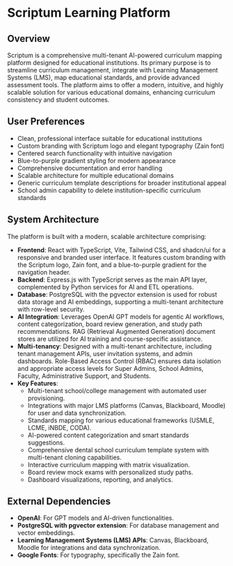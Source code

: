 # Scriptum Learning Platform

## Overview
Scriptum is a comprehensive multi-tenant AI-powered curriculum mapping platform designed for educational institutions. Its primary purpose is to streamline curriculum management, integrate with Learning Management Systems (LMS), map educational standards, and provide advanced assessment tools. The platform aims to offer a modern, intuitive, and highly scalable solution for various educational domains, enhancing curriculum consistency and student outcomes.

## User Preferences
- Clean, professional interface suitable for educational institutions
- Custom branding with Scriptum logo and elegant typography (Zain font)
- Centered search functionality with intuitive navigation
- Blue-to-purple gradient styling for modern appearance
- Comprehensive documentation and error handling
- Scalable architecture for multiple educational domains
- Generic curriculum template descriptions for broader institutional appeal
- School admin capability to delete institution-specific curriculum standards

## System Architecture
The platform is built with a modern, scalable architecture comprising:
- **Frontend**: React with TypeScript, Vite, Tailwind CSS, and shadcn/ui for a responsive and branded user interface. It features custom branding with the Scriptum logo, Zain font, and a blue-to-purple gradient for the navigation header.
- **Backend**: Express.js with TypeScript serves as the main API layer, complemented by Python services for AI and ETL operations.
- **Database**: PostgreSQL with the pgvector extension is used for robust data storage and AI embeddings, supporting a multi-tenant architecture with row-level security.
- **AI Integration**: Leverages OpenAI GPT models for agentic AI workflows, content categorization, board review generation, and study path recommendations. RAG (Retrieval Augmented Generation) document stores are utilized for AI training and course-specific assistance.
- **Multi-tenancy**: Designed with a multi-tenant architecture, including tenant management APIs, user invitation systems, and admin dashboards. Role-Based Access Control (RBAC) ensures data isolation and appropriate access levels for Super Admins, School Admins, Faculty, Administrative Support, and Students.
- **Key Features**:
    - Multi-tenant school/college management with automated user provisioning.
    - Integrations with major LMS platforms (Canvas, Blackboard, Moodle) for user and data synchronization.
    - Standards mapping for various educational frameworks (USMLE, LCME, iNBDE, CODA).
    - AI-powered content categorization and smart standards suggestions.
    - Comprehensive dental school curriculum template system with multi-tenant cloning capabilities.
    - Interactive curriculum mapping with matrix visualization.
    - Board review mock exams with personalized study paths.
    - Dashboard visualizations, reporting, and analytics.

## External Dependencies
- **OpenAI**: For GPT models and AI-driven functionalities.
- **PostgreSQL with pgvector extension**: For database management and vector embeddings.
- **Learning Management Systems (LMS) APIs**: Canvas, Blackboard, Moodle for integrations and data synchronization.
- **Google Fonts**: For typography, specifically the Zain font.